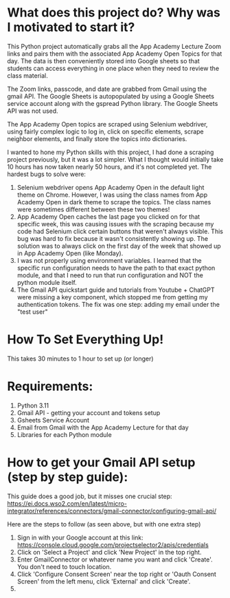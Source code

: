 # What does this project do?  Why was I motivated to start it?

This Python project automatically grabs all the App Academy Lecture Zoom links and pairs them with the associated App Academy 
Open Topics for that day. The data is then conveniently stored into Google sheets so that students can access everything 
in one place when they need to review the class material.  

The Zoom links, passcode, and date are grabbed from Gmail using the gmail API.  The Google Sheets is autopopulated by
using a Google Sheets service account along with the gspread Python library.  The Google Sheets API was not used.  

The App Academy Open topics are scraped using Selenium webdriver, using fairly complex logic to log in, click on 
specific elements, scrape neighbor elements, and finally store the topics into dictionaries.  

I wanted to hone my Python skills with this project, I had done a scraping project previously, but it was a lot simpler.
What I thought would initially take 10 hours has now taken nearly 50 hours, and it's not completed yet. The hardest bugs
to solve were: 

1. Selenium webdriver opens App Academy Open in the default light theme on Chrome. However, I was using the class names
from App Academy Open in dark theme to scrape the topics. The class names were sometimes different between these two themes! 
2. App Academy Open caches the last page you clicked on for that specific week, this was causing issues with the scraping
because my code had Selenium click certain buttons that weren't always visible. This bug was hard to fix because 
it wasn't consistently showing up. The solution was to always click on the first day of the week that showed up in App Academy
Open (like Monday).
3. I was not properly using environment variables. I learned that the specific run configuration needs to have the path 
to that exact python module, and that I need to run that run configuration and NOT the python module itself.
4. The Gmail API quickstart guide and tutorials from Youtube + ChatGPT were missing a key component, which stopped me 
from getting my authentication tokens. The fix was one step: adding my email under the "test user"

# How To Set Everything Up!
This takes 30 minutes to 1 hour to set up (or longer)

# Requirements: 
1. Python 3.11
2. Gmail API - getting your account and tokens setup
3. Gsheets Service Account 
4. Email from Gmail with the App Academy Lecture for that day
5. Libraries for each Python module

# How to get your Gmail API setup (step by step guide):

This guide does a good job, but it misses one crucial step: 
https://ei.docs.wso2.com/en/latest/micro-integrator/references/connectors/gmail-connector/configuring-gmail-api/

Here are the steps to follow (as seen above, but with one extra step)

1. Sign in with your Google account at this link: https://console.cloud.google.com/projectselector2/apis/credentials
2. Click on 'Select a Project' and click 'New Project' in the top right.  
3. Enter GmailConnector or whatever name you want and click 'Create'. You don't need to touch location.  
4. Click 'Configure Consent Screen' near the top right or 'Oauth Consent Screen' from the left menu, click 'External' and click 'Create'.
5. 

